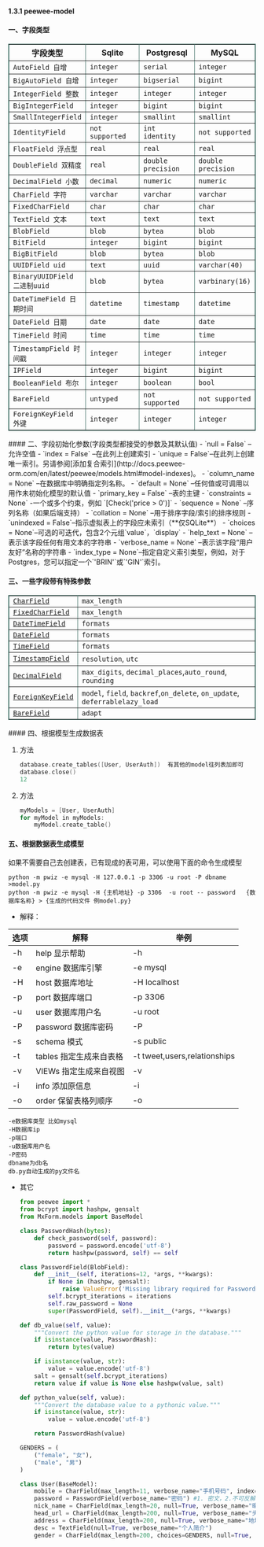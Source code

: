 
#### 1.3.1 peewee-model

#### 一、字段类型

<table border="1" align="center" bordercolor="#4A766E" cellpadding="0" cellspacing="0">    <tr >        <th class="head" width="100">字段类型</th>        <th class="head" width="100">Sqlite</th>        <th class="head" width="100">Postgresql</th>        <th class="head" width="100">MySQL</th>    </tr>    <tr>        <td><code >AutoField 自增</code></td>        <td><code>integer</code></td>        <td><code>serial</code></td>        <td><code>integer</code></td>    </tr>    <tr >        <td><code >BigAutoField 自增</code></td>        <td><code>integer</code></td>        <td><code>bigserial</code></td>        <td><code>bigint</code></td>    </tr>    <tr>        <td><code >IntegerField 整数</code></td>        <td><code>integer</code></td>        <td><code>integer</code></td>        <td><code>integer</code></td>    </tr>    <tr >        <td><code>BigIntegerField</code></td>        <td><code>integer</code></td>        <td><code>bigint</code></td>        <td><code>bigint</code></td>    </tr>    <tr>        <td><code>SmallIntegerField</code></td>        <td><code>integer</code></td>        <td><code>smallint</code></td>        <td><code>smallint</code></td>    </tr>    <tr >        <td><code >IdentityField</code></td>        <td><code>not supported</code></td>        <td><code>int identity</code></td>        <td><code>not supported</code></td>    </tr>    <tr>        <td><code >FloatField 浮点型</code></td>        <td><code>real</code></td>        <td><code>real</code></td>        <td><code>real</code></td>    </tr>    <tr >        <td><code >DoubleField 双精度</code></td>        <td><code>real</code></td>        <td><code>double precision</code></td>        <td><code>double precision</code></td>    </tr>    <tr>        <td><code >DecimalField 小数</code></td>        <td><code>decimal</code></td>        <td><code>numeric</code></td>        <td><code>numeric</code></td>    </tr>    <tr >        <td><code >CharField 字符</code></td>        <td><code>varchar</code></td>        <td><code>varchar</code></td>        <td><code>varchar</code></td>    </tr>    <tr>        <td><code >FixedCharField</code></td>        <td><code>char</code></td>        <td><code>char</code></td>        <td><code>char</code></td>    </tr>    <tr >        <td><code >TextField 文本</code></td>        <td><code>text</code></td>        <td><code>text</code></td>        <td><code>text</code></td>    </tr>    <tr>        <td><code >BlobField</code></td>        <td><code>blob</code></td>        <td><code>bytea</code></td>        <td><code>blob</code></td>    </tr>    <tr >        <td><code >BitField</code></td>        <td><code>integer</code></td>        <td><code>bigint</code></td>        <td><code>bigint</code></td>    </tr>    <tr>        <td><code >BigBitField</code></td>        <td><code>blob</code></td>        <td><code>bytea</code></td>        <td><code>blob</code></td>    </tr>    <tr >        <td><code >UUIDField uid</code></td>        <td><code>text</code></td>        <td><code>uuid</code></td>        <td><code>varchar(40)</code></td>    </tr>    <tr>        <td><code >BinaryUUIDField 二进制uuid</code></td>        <td><code>blob</code></td>        <td><code>bytea</code></td>        <td><code>varbinary(16)</code></td>    </tr>    <tr >        <td><code >DateTimeField 日期时间</code></td>        <td><code>datetime</code></td>        <td><code>timestamp</code></td>        <td><code>datetime</code></td>    </tr>    <tr>        <td><code >DateField 日期</code></td>        <td><code>date</code></td>        <td><code>date</code></td>        <td><code>date</code></td>    </tr>    <tr >        <td><code >TimeField 时间</code></td>        <td><code>time</code></td>        <td><code>time</code></td>        <td><code>time</code></td>    </tr>    <tr>        <td><code >TimestampField 时间戳</code></td>        <td><code>integer</code></td>        <td><code>integer</code></td>        <td><code>integer</code></td>    </tr>    <tr >        <td><code >IPField</code></td>        <td><code>integer</code></td>        <td><code>bigint</code></td>        <td><code>bigint</code></td>    </tr>    <tr>        <td><code >BooleanField 布尔</code></td>        <td><code>integer</code></td>        <td><code>boolean</code></td>        <td><code>bool</code></td>    </tr>    <tr >        <td><code >BareField</code></td>        <td><code>untyped</code></td>        <td><code>not supported</code></td>        <td><code>not supported</code></td>    </tr>    <tr>        <td><code>ForeignKeyField 外键</code></td>        <td><code>integer</code></td>        <td><code>integer</code></td>        <td><code>integer</code></td>    </tr></table>
#### 二、字段初始化参数(字段类型都接受的参数及其默认值)
- `null = False` –允许空值
- `index = False` –在此列上创建索引
- `unique = False`–在此列上创建唯一索引。另请参阅[添加复合索引](http://docs.peewee-orm.com/en/latest/peewee/models.html#model-indexes)。
- `column_name = None` –在数据库中明确指定列名称。
- `default = None` –任何值或可调用以用作未初始化模型的默认值
- `primary_key = False` –表的主键
- `constraints = None` -一个或多个约束，例如 `[Check('price > 0')]`
- `sequence = None` –序列名称（如果后端支持）
- `collation = None` –用于排序字段/索引的排序规则
- `unindexed = False`–指示虚拟表上的字段应未索引（**仅SQLite**）
- `choices = None`–可选的可迭代，包含2个元组`value`，`display`
- `help_text = None` –表示该字段任何有用文本的字符串
- `verbose_name = None` –表示该字段“用户友好”名称的字符串
- `index_type = None`–指定自定义索引类型，例如，对于Postgres，您可以指定一个`'BRIN'`或`'GIN'`索引。

#### 三、一些字段带有特殊参数
<table border="1" align="center" bordercolor="#4A766E" cellpadding="0" cellspacing="0"><tr><td><a href="http://docs.peewee-orm.com/en/latest/peewee/api.html#CharField"><code        class="xref py py-class docutils literal notranslate">CharField</code></a></td>     <td><code>max_length</code></td> </tr>    <tr class="row-odd"><td><a href="http://docs.peewee-orm.com/en/latest/peewee/api.html#FixedCharField"><code>FixedCharField</code></a></td><td><code>max_length</code></td></tr><tr><td><a href="http://docs.peewee-orm.com/en/latest/peewee/api.html#DateTimeField"><code>DateTimeField</code></a></td><td><code>formats</code></td></tr><tr class="row-odd"><td><a href="http://docs.peewee-orm.com/en/latest/peewee/api.html#DateField"><code>DateField</code></a></td><td><code>formats</code></td></tr><tr><td><a href="http://docs.peewee-orm.com/en/latest/peewee/api.html#TimeField"><code>TimeField</code></a></td><td><code>formats</code></td></tr>    <tr class="row-odd"><td><a href="http://docs.peewee-orm.com/en/latest/peewee/api.html#TimestampField"><code>TimestampField</code></a></td><td><code class="docutils literal notranslate">resolution</code>, <code>utc</code></td></tr><tr><td><a href="http://docs.peewee-orm.com/en/latest/peewee/api.html#DecimalField"><code>DecimalField</code></a></td><td><code class="docutils literal notranslate">max_digits</code>, <code>decimal_places</code>,<code>auto_round</code>, <code>rounding</code></td></tr><tr class="row-odd"><td><a href="http://docs.peewee-orm.com/en/latest/peewee/api.html#ForeignKeyField"><code>ForeignKeyField</code></a></td><td><code>model</code>, <code>field</code>, <code>backref</code>,<code>on_delete</code>, <code>on_update</code>, <code>deferrable</code><code>lazy_load</code></td></tr><tr><td><a href="http://docs.peewee-orm.com/en/latest/peewee/api.html#BareField"><code>BareField</code></a></td><td><code>adapt</code></td></tr></table>
#### 四、根据模型生成数据表

1. 方法

   ```cpp
   database.create_tables([User, UserAuth])  有其他的model往列表加即可
   database.close()
   12
   ```

2. 方法

   ```cpp
   myModels = [User, UserAuth]
   for myModel in myModels:
       myModel.create_table() 
   ```

#### 五、根据数据表生成模型

如果不需要自己去创建表，已有现成的表可用，可以使用下面的命令生成模型

```
python -m pwiz -e mysql -H 127.0.0.1 -p 3306 -u root -P dbname >model.py
python -m pwiz -e mysql -H {主机地址} -p 3306  -u root -- password   {数据库名称} > {生成的代码文件 例model.py}

```
- 解释：

| 选项 | 解释                    | 举例                         |
| ---- | ----------------------- | ---------------------------- |
| -h   | help 显示帮助           | -h                           |
| -e   | engine 数据库引擎       | -e mysql                     |
| -H   | host 数据库地址         | -H localhost                 |
| -p   | port 数据库端口         | -p 3306                      |
| -u   | user 数据库用户名       | -u root                      |
| -P   | password 数据库密码     | -P                           |
| -s   | schema 模式             | -s public                    |
| -t   | tables 指定生成来自表格 | -t tweet,users,relationships |
| -v   | VIEWs 指定生成来自视图  | -v                           |
| -i   | info 添加原信息         | -i                           |
| -o   | order 保留表格列顺序    | -o                           |

  ```shell
  -e数据库类型 比如mysql
  -H数据库ip
  -p端口
  -u数据库用户名
  -P密码
  dbname为db名
  db.py自动生成的py文件名
  ```
  
- 其它

  ```python
  from peewee import *
  from bcrypt import hashpw, gensalt
  from MxForm.models import BaseModel

  class PasswordHash(bytes):
      def check_password(self, password):
          password = password.encode('utf-8')
          return hashpw(password, self) == self

  class PasswordField(BlobField):
      def __init__(self, iterations=12, *args, **kwargs):
          if None in (hashpw, gensalt):
              raise ValueError('Missing library required for PasswordField: bcrypt')
          self.bcrypt_iterations = iterations
          self.raw_password = None
          super(PasswordField, self).__init__(*args, **kwargs)

  def db_value(self, value):
      """Convert the python value for storage in the database."""
      if isinstance(value, PasswordHash):
          return bytes(value)

      if isinstance(value, str):
          value = value.encode('utf-8')
      salt = gensalt(self.bcrypt_iterations)
      return value if value is None else hashpw(value, salt)

  def python_value(self, value):
      """Convert the database value to a pythonic value."""
      if isinstance(value, str):
          value = value.encode('utf-8')

      return PasswordHash(value)
  ```
  ```python
  GENDERS = (
      ("female", "女"),
      ("male", "男")
  )

  class User(BaseModel):
      mobile = CharField(max_length=11, verbose_name="手机号码", index=True, unique=True)
      password = PasswordField(verbose_name="密码") #1. 密文，2.不可反解
      nick_name = CharField(max_length=20, null=True, verbose_name="昵称")
      head_url = CharField(max_length=200, null=True, verbose_name="头像")
      address = CharField(max_length=200, null=True, verbose_name="地址")
      desc = TextField(null=True, verbose_name="个人简介")
      gender = CharField(max_length=200, choices=GENDERS, null=True, verbose_name="地址")
  ```
















